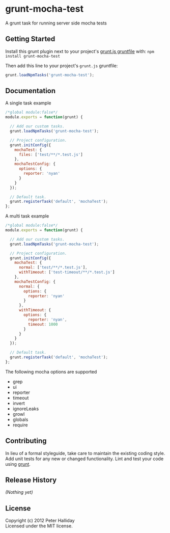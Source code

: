 # grunt-mocha-test

A grunt task for running server side mocha tests

## Getting Started
Install this grunt plugin next to your project's [grunt.js gruntfile][getting_started] with: `npm install grunt-mocha-test`

Then add this line to your project's `grunt.js` gruntfile:

```javascript
grunt.loadNpmTasks('grunt-mocha-test');
```

[grunt]: https://github.com/cowboy/grunt
[getting_started]: https://github.com/cowboy/grunt/blob/master/docs/getting_started.md

## Documentation

A single task example

```javascript
/*global module:false*/
module.exports = function(grunt) {

  // Add our custom tasks.
  grunt.loadNpmTasks('grunt-mocha-test');

  // Project configuration.
  grunt.initConfig({
    mochaTest: {
      files: ['test/**/*.test.js']
    },
    mochaTestConfig: {
      options: {
        reporter: 'nyan'        
      }
    }
  });

  // Default task.
  grunt.registerTask('default', 'mochaTest');
};
```

A multi task example

```javascript
/*global module:false*/
module.exports = function(grunt) {

  // Add our custom tasks.
  grunt.loadNpmTasks('grunt-mocha-test');

  // Project configuration.
  grunt.initConfig({
    mochaTest: {
      normal: ['test/**/*.test.js'],
      withTimeout: ['test-timeout/**/*.test.js']
    },
    mochaTestConfig: {
      normal: {
	    options: {
	      reporter: 'nyan'        
	    }
      },
      withTimeout: {
	    options: {
	      reporter: 'nyan',
	      timeout: 1000     
	    }
      }
    }
  });

  // Default task.
  grunt.registerTask('default', 'mochaTest');
};
```

The following mocha options are supported

- grep
- ui
- reporter
- timeout
- invert
- ignoreLeaks
- growl
- globals
- require

## Contributing
In lieu of a formal styleguide, take care to maintain the existing coding style. Add unit tests for any new or changed functionality. Lint and test your code using [grunt][grunt].

## Release History
_(Nothing yet)_

## License
Copyright (c) 2012 Peter Halliday  
Licensed under the MIT license.
